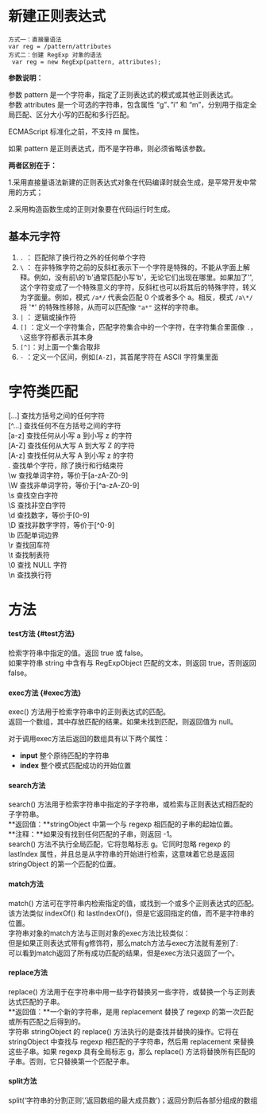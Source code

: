 # **新建正则表达式**

```
方式一：直接量语法
var reg = /pattern/attributes
方式二：创建 RegExp 对象的语法
 var reg = new RegExp(pattern, attributes);
```

**参数说明：**

参数 pattern 是一个字符串，指定了正则表达式的模式或其他正则表达式。  
参数 attributes 是一个可选的字符串，包含属性 “g”、”i” 和 “m”，分别用于指定全局匹配、区分大小写的匹配和多行匹配。

ECMAScript 标准化之前，不支持 m 属性。

如果 pattern 是正则表达式，而不是字符串，则必须省略该参数。

**两者区别在于：**

1.采用直接量语法新建的正则表达式对象在代码编译时就会生成，是平常开发中常用的方式；

2.采用构造函数生成的正则对象要在代码运行时生成。

## 基本元字符

1. `.` ： 匹配除了换行符之外的任何单个字符
2. `\` ： 在非特殊字符之前的反斜杠表示下一个字符是特殊的，不能从字面上解释。例如，没有前\的'b'通常匹配小写'b'，无论它们出现在哪里。如果加了'\',这个字符变成了一个特殊意义的字符，反斜杠也可以将其后的特殊字符，转义为字面量。例如，模式 `/a*/` 代表会匹配 0 个或者多个 a。相反，模式 `/a\*/` 将 '\*' 的特殊性移除，从而可以匹配像 `"a*"` 这样的字符串。
3. `|` ： 逻辑或操作符
4. `[]` ：定义一个字符集合，匹配字符集合中的一个字符，在字符集合里面像 `.`，`\`这些字符都表示其本身
5. `[^]`：对上面一个集合取非
6. `-` ：定义一个区间，例如`[A-Z]`，其首尾字符在 ASCII 字符集里面

# **字符类匹配**

\[…\] 查找方括号之间的任何字符  
\[^…\] 查找任何不在方括号之间的字符  
\[a-z\] 查找任何从小写 a 到小写 z 的字符  
\[A-Z\] 查找任何从大写 A 到大写 Z 的字符  
\[A-z\] 查找任何从大写 A 到小写 z 的字符  
. 查找单个字符，除了换行和行结束符  
\w 查找单词字符，等价于\[a-zA-Z0-9\]  
\W 查找非单词字符，等价于\[^a-zA-Z0-9\]  
\s 查找空白字符  
\S 查找非空白字符  
\d 查找数字，等价于\[0-9\]  
\D 查找非数字字符，等价于\[^0-9\]  
\b 匹配单词边界  
\r 查找回车符  
\t 查找制表符  
\0 查找 NULL 字符  
\n 查找换行符

# 方法

#### test方法 {#test方法}

检索字符串中指定的值。返回 true 或 false。  
如果字符串 string 中含有与 RegExpObject 匹配的文本，则返回 true，否则返回 false。

#### exec方法 {#exec方法}

exec\(\) 方法用于检索字符串中的正则表达式的匹配。  
返回一个数组，其中存放匹配的结果。如果未找到匹配，则返回值为 null。

对于调用exec方法后返回的数组具有以下两个属性：

* **input**
  整个原待匹配的字符串
* **index**
  整个模式匹配成功的开始位置

#### search方法

search\(\) 方法用于检索字符串中指定的子字符串，或检索与正则表达式相匹配的子字符串。  
**返回值：**stringObject 中第一个与 regexp 相匹配的子串的起始位置。  
**注释：**如果没有找到任何匹配的子串，则返回 -1。  
search\(\) 方法不执行全局匹配，它将忽略标志 g。它同时忽略 regexp 的 lastIndex 属性，并且总是从字符串的开始进行检索，这意味着它总是返回 stringObject 的第一个匹配的位置。

#### match方法

match\(\) 方法可在字符串内检索指定的值，或找到一个或多个正则表达式的匹配。该方法类似 indexOf\(\) 和 lastIndexOf\(\)，但是它返回指定的值，而不是字符串的位置。  
字符串对象的match方法与正则对象的exec方法比较类似：  
但是如果正则表达式带有g修饰符，那么match方法与exec方法就有差别了:  
可以看到match返回了所有成功匹配的结果，但是exec方法只返回了一个。

#### replace方法

replace\(\) 方法用于在字符串中用一些字符替换另一些字符，或替换一个与正则表达式匹配的子串。  
**返回值：**一个新的字符串，是用 replacement 替换了 regexp 的第一次匹配或所有匹配之后得到的。  
字符串 stringObject 的 replace\(\) 方法执行的是查找并替换的操作。它将在 stringObject 中查找与 regexp 相匹配的子字符串，然后用 replacement 来替换这些子串。如果 regexp 具有全局标志 g，那么 replace\(\) 方法将替换所有匹配的子串。否则，它只替换第一个匹配子串。

#### split方法

split\(‘字符串的分割正则’,’返回数组的最大成员数’\)；返回分割后各部分组成的数组

